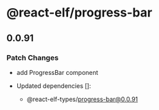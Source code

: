 # @react-elf/progress-bar

## 0.0.91

### Patch Changes

- add ProgressBar component

- Updated dependencies []:
  - @react-elf-types/progress-bar@0.0.91
